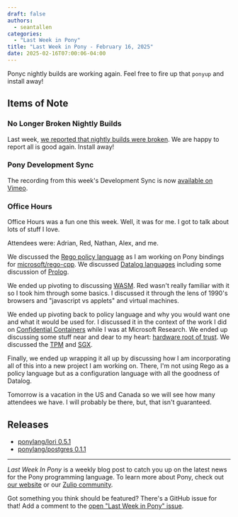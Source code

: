 ```yaml
---
draft: false
authors:
  - seantallen
categories:
  - "Last Week in Pony"
title: "Last Week in Pony - February 16, 2025"
date: 2025-02-16T07:00:06-04:00
---
```


Ponyc nightly builds are working again. Feel free to fire up that `ponyup` and install away!

<!-- more -->

## Items of Note

### No Longer Broken Nightly Builds

Last week, [we reported that nightly builds were broken](https://www.ponylang.io/blog/2025/02/last-week-in-pony---february-9-2025/#broken-nightly-builds). We are happy to report all is good again. Install away!

### Pony Development Sync

The recording from this week's Development Sync is now [available on Vimeo](https://vimeo.com/1055705619).

### Office Hours

Office Hours was a fun one this week. Well, it was for me. I got to talk about lots of stuff I love.

Attendees were: Adrian, Red, Nathan, Alex, and me.

We discussed the [Rego policy language](https://www.openpolicyagent.org/docs/latest/policy-language/) as I am working on Pony bindings for [microsoft/rego-cpp](https://github.com/microsoft/rego-cpp). We discussed [Datalog languages](https://en.wikipedia.org/wiki/Datalog) including some discussion of [Prolog](https://en.wikipedia.org/wiki/Prolog).

We ended up pivoting to discussing [WASM](https://en.wikipedia.org/wiki/WebAssembly). Red wasn't really familiar with it so I took him through some basics. I discussed it through the lens of 1990's browsers and "javascript vs applets" and virtual machines.

We ended up pivoting back to policy language and why you would want one and what it would be used for. I discussed it in the context of the work I did on [Confidential Containers](https://www.seantallen.com/papers/confidential-container-groups/) while I was at Microsoft Research. We ended up discussing some stuff near and dear to my heart: [hardware root of trust](https://www.rambus.com/blogs/hardware-root-of-trust/). We discussed the [TPM](https://en.wikipedia.org/wiki/Trusted_Platform_Module) and [SGX](https://en.wikipedia.org/wiki/Software_Guard_Extensions).

Finally, we ended up wrapping it all up by discussing how I am incorporating all of this into a new project I am working on. There, I'm not using Rego as a policy language but as a configuration language with all the goodness of Datalog.

Tomorrow is a vacation in the US and Canada so we will see how many attendees we have. I will probably be there, but, that isn't guaranteed.

## Releases

- [ponylang/lori 0.5.1](https://github.com/ponylang/lori/releases/tag/0.5.1)
- [ponylang/postgres 0.1.1](https://github.com/ponylang/postgres/releases/tag/0.1.1)

---

_Last Week In Pony_ is a weekly blog post to catch you up on the latest news for the Pony programming language. To learn more about Pony, check out [our website](https://ponylang.io) or our [Zulip community](https://ponylang.zulipchat.com).

Got something you think should be featured? There's a GitHub issue for that! Add a comment to the [open "Last Week in Pony" issue](https://github.com/ponylang/ponylang.github.io/issues?q=is%3Aissue+is%3Aopen+label%3Alast-week-in-pony).
